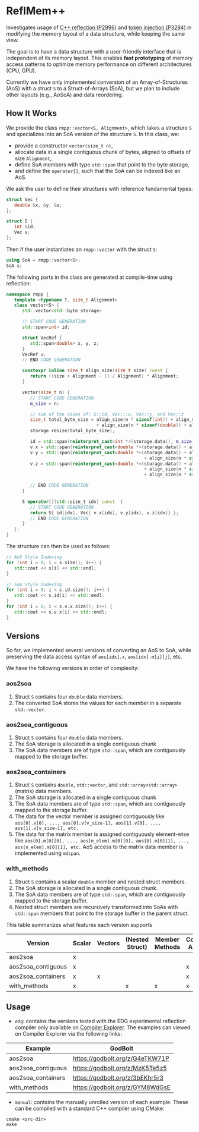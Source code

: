 # ReflMem++

Investigates usage of [C++ reflection (P2996)](https://www.wg21.link/p2996) and [token injection (P3294)](https://www.wg21.link/p3294) in modifying the memory layout of a data structure, while keeping the same view.

The goal is to have a data structure with a user-friendly interface that is independent of its memory layout. This enables **fast prototyping** of memory access patterns to optimize memory performance on different architectures (CPU, GPU).

Currently we have only implemented conversion of an Array-of-Structures (AoS) with a struct `S` to a Struct-of-Arrays (SoA), but we plan to include other layouts (e.g., AoSoA) and data reordering.

## How It Works
We provide the class `rmpp::vector<S, Alignment>`, which takes a structure `S` and specializes into an SoA version of the structure `S`. In this class, we:
   - provide a constructor `vector(size_t n)`,
   - allocate data in a single contiguous chunk of bytes, aligned to offsets of size `Alignment`,
   - define SoA members with type `std::span` that point to the byte storage,
   - and define the `operator[]`, such that the SoA can be indexed like an AoS.

We ask the user to define their structures with reference fundamental types:
```cpp
struct Vec {
   double &x, &y, &z;
};

struct S {
   int &id;
   Vec v;
};
```
Then if the user instantiates an `rmpp::vector` with the struct `S`:
```cpp
using SoA = rmpp::vector<S>;
SoA s;
```
The following parts in the class are generated at compile-time using reflection:
```cpp
namespace rmpp {
   template <typename T, size_t Alignment>
   class vector<S> {
      std::vector<std::byte storage>

      // START CODE GENERATION
      std::span<int> id;

      struct VecRef {
         std::span<double> x, y, z;
      }
      VecRef v;
      // END CODE GENERATION

      constexpr inline size_t align_size(size_t size) const {
         return ((size + Alignment - 1) / Alignment) * Alignment;
      }

      vector(size_t n) {
         // START CODE GENERATION
         m_size = n;

         // sum of the sizes of: S::id, Vec:::x, Vec::y, and Vec::z
         size_t total_byte_size = align_size(n * sizeof(int)) + align_size(n * sizeof(double))
                                  + align_size(n * sizeof(double)) + align_size(n * sizeof(double)));
         storage.resize(total_byte_size);

         id = std::span(reinterpret_cast<int *>(storage.data(), m_size))
         v.x = std::span(reinterpret_cast<double *>(storage.data() + align_size(n * sizeof(int)), m_size))
         v.y = std::span(reinterpret_cast<double *>(storage.data() + align_size(n * (sizeof(int))
                                                    + align_size(n * sizeof(double))), m_size))
         v.z = std::span(reinterpret_cast<double *>(storage.data() + align_size(n * (sizeof(int)))
                                                    + align_size(n * sizeof(double))
                                                    + align_size(n * sizeof(double)), m_size))

         // END CODE GENERATION
      }

      S operator[](std::size_t idx) const  {
         // START CODE GENERATION
         return S{ id[idx], Vec{ v.x[idx], v.y[idx], v.z[idx]} };
         // END CODE GENERATION
      }
   };
}
```
The structure can then be used as follows:
```cpp
// AoS Style Indexing
for (int i = 0; i < s.size(); i++) {
   std::cout << s[i] << std::endl;
}

// SoA Style Indexing
for (int i = 0; i < s.id.size(); i++) {
   std::cout << s.id[i] << std::endl;
}
for (int i = 0; i < s.v.x.size(); i++) {
   std::cout << s.v.x[i] << std::endl;
}
```

## Versions
So far, we implemented several versions of converting an AoS to SoA, while preserving the data access syntax of `aos[idx].x`, `aos[idx].m[i][j]`, etc.

We have the following versions in order of complexity:
### aos2soa
1) Struct `S` contains four `double` data members.
2) The converted SoA stores the values for each member in a separate `std::vector`.
### aos2soa_contiguous
1) Struct `S` contains four `double` data members.
2) The SoA storage is allocated in a single contiguous chunk
3) The SoA data members are of type `std::span`, which are contiguously mapped to the storage buffer.
### aos2soa_containers
1) Struct `S` contains `double`, `std::vector`, and `std::array<std::array>` (matrix) data members.
2) The SoA storage is allocated in a single contiguous chunk
3) The SoA data members are of type `std::span`, which are contiguously mapped to the storage buffer.
4) The data for the vector member is assigned contiguously like `aos[0].v[0], ..., aos[0].v[v_size-1], aos[1].v[0], ..., aos[1].v[v_size-1], etc.`
5) The data for the matrix member is assigned contiguously element-wise like `aos[0].m[0][0], ..., aos[n_elem].m[0][0], aos[0].m[0][1], ..., aos[n_elem].m[0][1], etc.` AoS access to the matrix data member is implemented using `mdspan`.
### with_methods
1) Struct `S` contains a scalar `double` member and nested struct members.
2) The SoA storage is allocated in a single contiguous chunk.
3) The SoA data members are of type `std::span`, which are contiguously mapped to the storage buffer.
4) Nested struct members are recursively transformed into SoAs with `std::span` members that point to the storage
   buffer in the parent struct.

This table summarizes what features each version supports

| **Version**            | Scalar | Vectors | (Nested Struct) | Member Methods | Contiguous Allocation |
|------------------------|--------|---------|-----------------|----------------|-----------------------|
| aos2soa                |   x    |         |                 |                |                       |
| aos2soa_contiguous     |   x    |         |                 |                |          x            |
| aos2soa_containers     |   x    |    x    |                 |                |          x            |
| with_methods           |   x    |         |        x        |       x        |          x            |


## Usage
- `edg`: contains the versions tested with the EDG experimental reflection compiler only available on [Compiler Explorer](https://godbolt.org/z/13anqE1Pa). The examples can viewed on Compiler Explorer via the following links:

| **Example**            | **GodBolt**                     |
|------------------------|---------------------------------|
| aos2soa                | https://godbolt.org/z/G4eTKW71P |
| aos2soa_contiguous     | https://godbolt.org/z/MzK5Te5z5 |
| aos2soa_containers     | https://godbolt.org/z/3bEKhr5r3 |
| with_methods           | https://godbolt.org/z/GYM8WdGsE |

- `manual`: contains the manually unrolled version of each example. These can be compiled with a standard C++ compiler using CMake:
```
cmake <src-dir>
make
```